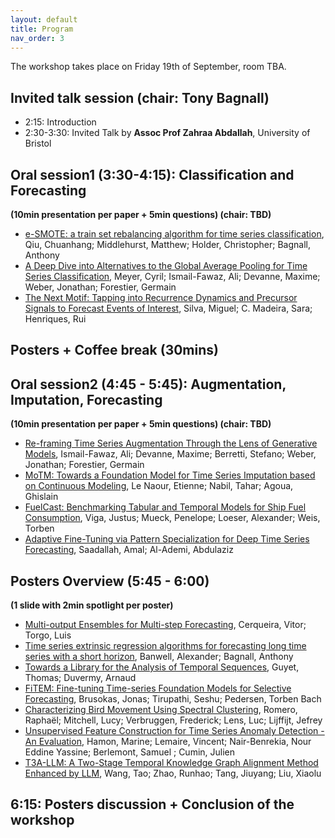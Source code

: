 ```yaml
---
layout: default
title: Program
nav_order: 3
---
```


The workshop takes place on Friday 19th of September, room TBA.

## Invited talk session (chair: Tony Bagnall)
- 2:15: Introduction
- 2:30-3:30: Invited Talk by **Assoc Prof Zahraa Abdallah**, University of Bristol 

## Oral session1 (3:30-4:15): Classification and Forecasting
**(10min presentation per paper + 5min questions) (chair: TBD)**

* [e-SMOTE: a train set rebalancing algorithm for time series classification](), Qiu, Chuanhang; Middlehurst, Matthew; Holder, Christopher; Bagnall, Anthony
* [A Deep Dive into Alternatives to the Global Average Pooling for Time Series Classification](), Meyer, Cyril; Ismail-Fawaz, Ali; Devanne, Maxime; Weber, Jonathan; Forestier, Germain
* [The Next Motif: Tapping into Recurrence Dynamics and Precursor Signals to Forecast Events of Interest](), Silva, Miguel; C. Madeira, Sara; Henriques, Rui

## Posters + Coffee break (30mins)
 
## Oral session2 (4:45 - 5:45): Augmentation, Imputation, Forecasting 
**(10min presentation per paper + 5min questions) (chair: TBD)**

* [Re-framing Time Series Augmentation Through the Lens of Generative Models](), Ismail-Fawaz, Ali; Devanne, Maxime; Berretti, Stefano; Weber, Jonathan; Forestier, Germain
* [MoTM: Towards a Foundation Model for Time Series Imputation based on Continuous Modeling](), Le Naour, Etienne; Nabil, Tahar; Agoua, Ghislain
* [FuelCast: Benchmarking Tabular and Temporal Models for Ship Fuel Consumption](), Viga, Justus; Mueck, Penelope; Loeser, Alexander; Weis, Torben
* [Adaptive Fine-Tuning via Pattern Specialization for Deep Time Series Forecasting](), Saadallah, Amal; Al-Ademi, Abdulaziz

## Posters Overview (5:45 - 6:00)
**(1 slide with 2min spotlight per poster)**

* [Multi-output Ensembles for Multi-step Forecasting](), Cerqueira, Vitor; Torgo, Luis
* [Time series extrinsic regression algorithms for forecasting long time series with a short horizon](), Banwell, Alexander; Bagnall, Anthony
* [Towards a Library for the Analysis of Temporal Sequences](), Guyet, Thomas; Duvermy, Arnaud
* [FiTEM: Fine-tuning Time-series Foundation Models for Selective Forecasting](), Brusokas, Jonas; Tirupathi, Seshu; Pedersen, Torben Bach
* [Characterizing Bird Movement Using Spectral Clustering](), Romero, Raphaël; Mitchell, Lucy; Verbruggen,  Frederick; Lens, Luc; Lijffijt, Jefrey
* [Unsupervised Feature Construction for Time Series Anomaly Detection - An Evaluation](), Hamon, Marine; Lemaire, Vincent; Nair-Benrekia, Nour Eddine Yassine; Berlemont, Samuel ; Cumin, Julien
* [T3A-LLM: A Two-Stage Temporal Knowledge Graph Alignment Method Enhanced by LLM](), Wang, Tao; Zhao, Runhao; Tang, Jiuyang; Liu, Xiaolu

## 6:15: Posters discussion + Conclusion of the workshop

